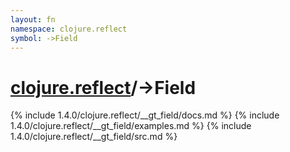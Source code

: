 ```yaml
---
layout: fn
namespace: clojure.reflect
symbol: ->Field
---
```


# [clojure.reflect](../)/->Field

{% include 1.4.0/clojure.reflect/__gt_field/docs.md %}
{% include 1.4.0/clojure.reflect/__gt_field/examples.md %}
{% include 1.4.0/clojure.reflect/__gt_field/src.md %}

